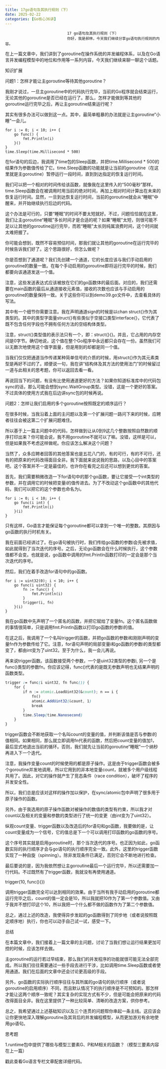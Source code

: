 ```yaml
---
title: 17go语句及其执行规则（下）
date: 2025-02-22
categories: [Go核心36讲]
---
```

```text
                            17 go语句及其执行规则（下）
                            你好，我是郝林，今天我们继续分享go语句执行规则的内容。
```

在上一篇文章中，我们讲到了goroutine在操作系统的并发编程体系，以及在Go语言并发编程模型中的地位和作用等一系列内容，今天我们继续来聊一聊这个话题。

知识扩展

问题1：怎样才能让主goroutine等待其他goroutine？

我刚才说过，一旦主goroutine中的代码执行完毕，当前的Go程序就会结束运行，无论其他的goroutine是否已经在运行了。那么，怎样才能做到等其他的goroutine运行完毕之后，再让主goroutine结束运行呢？

其实有很多办法可以做到这一点。其中，最简单粗暴的办法就是让主goroutine“小睡”一会儿。

```text
for i := 0; i < 10; i++ {
	go func() {
		fmt.Println(i)
	}()
}
time.Sleep(time.Millisecond * 500)
```


在for语句的后边，我调用了time包的Sleep函数，并把time.Millisecond * 500的结果作为参数值传给了它。time.Sleep函数的功能就是让当前的goroutine（在这里就是主goroutine）暂停运行一段时间，直到到达指定的恢复运行时间。

我们可以把一个相对的时间传给该函数，就像我在这里传入的“500毫秒”那样。time.Sleep函数会在被调用时用当前的绝对时间，再加上相对时间计算出在未来的恢复运行时间。显然，一旦到达恢复运行时间，当前的goroutine就会从“睡眠”中醒来，并开始继续执行后边的代码。

这个办法是可行的，只要“睡眠”的时间不要太短就好。不过，问题恰恰就在这里，我们让主goroutine“睡眠”多长时间才是合适的呢？如果“睡眠”太短，则很可能不足以让其他的goroutine运行完毕，而若“睡眠”太长则纯属浪费时间，这个时间就太难把握了。

你可能会想到，既然不容易预估时间，那我们就让其他的goroutine在运行完毕的时候告诉我们好了。这个思路很好，但怎么做呢？

你是否想到了通道呢？我们先创建一个通道，它的长度应该与我们手动启用的goroutine的数量一致。在每个手动启用的goroutine即将运行完毕的时候，我们都要向该通道发送一个值。

注意，这些发送表达式应该被放在它们的go函数体的最后面。对应的，我们还需要在main函数的最后从通道接收元素值，接收的次数也应该与手动启用的goroutine的数量保持一致。关于这些你可以到demo39.go文件中，去查看具体的写法。

其中有一个细节你需要注意。我在声明通道sign的时候是以chan struct{}作为其类型的。其中的类型字面量struct{}有些类似于空接口类型interface{}，它代表了既不包含任何字段也不拥有任何方法的空结构体类型。

注意，struct{}类型值的表示法只有一个，即：struct{}{}。并且，它占用的内存空间是0字节。确切地说，这个值在整个Go程序中永远都只会存在一份。虽然我们可以无数次地使用这个值字面量，但是用到的却都是同一个值。

当我们仅仅把通道当作传递某种简单信号的介质的时候，用struct{}作为其元素类型是再好不过的了。顺便说一句，我在讲“结构体及其方法的使用法门”的时候留过一道与此相关的思考题，你可以返回去看一看。

再说回当下的问题，有没有比使用通道更好的方法？如果你知道标准库中的代码包sync的话，那么可能会想到sync.WaitGroup类型。没错，这是一个更好的答案。不过具体的使用方式我在后边讲sync包的时候再说。

问题2：怎样让我们启用的多个goroutine按照既定的顺序运行？

在很多时候，当我沿着上面的主问题以及第一个扩展问题一路问下来的时候，应聘者往往会被这第二个扩展问题难住。

所以基于上一篇主问题中的代码，怎样做到让从0到9这几个整数按照自然数的顺序打印出来？你可能会说，我不用goroutine不就可以了嘛。没错，这样是可以，但是如果我不考虑这样做呢。你应该怎么解决这个问题？

当然了，众多应聘者回答的其他答案也是五花八门的，有的可行，有的不可行，还有的把原来的代码改得面目全非。我下面就来说说我的思路，以及心目中的答案吧。这个答案并不一定是最佳的，也许你在看完之后还可以想到更优的答案。

首先，我们需要稍微改造一下for语句中的那个go函数，要让它接受一个int类型的参数，并在调用它的时候把变量i的值传进去。为了不改动这个go函数中的其他代码，我们可以把它的这个参数也命名为i。

```text
for i := 0; i < 10; i++ {
	go func(i int) {
		fmt.Println(i)
	}(i)
}
```


只有这样，Go语言才能保证每个goroutine都可以拿到一个唯一的整数。其原因与go函数的执行时机有关。

我在前面已经讲过了。在go语句被执行时，我们传给go函数的参数i会先被求值，如此就得到了当次迭代的序号。之后，无论go函数会在什么时候执行，这个参数值都不会变。也就是说，go函数中调用的fmt.Println函数打印的一定会是那个当次迭代的序号。

然后，我们在着手改造for语句中的go函数。

```text
for i := uint32(0); i < 10; i++ {
	go func(i uint32) {
		fn := func() {
			fmt.Println(i)
		}
		trigger(i, fn)
	}(i)
}
```


我在go函数中先声明了一个匿名的函数，并把它赋给了变量fn。这个匿名函数做的事情很简单，只是调用fmt.Println函数以打印go函数的参数i的值。

在这之后，我调用了一个名叫trigger的函数，并把go函数的参数i和刚刚声明的变量fn作为参数传给了它。注意，for语句声明的局部变量i和go函数的参数i的类型都变了，都由int变为了uint32。至于为什么，我一会儿再说。

再来说trigger函数。该函数接受两个参数，一个是uint32类型的参数i, 另一个是func()类型的参数fn。你应该记得，func()代表的是既无参数声明也无结果声明的函数类型。

```css
trigger := func(i uint32, fn func()) {
	for {
		if n := atomic.LoadUint32(&count); n == i {
			fn()
			atomic.AddUint32(&count, 1)
			break
		}
		time.Sleep(time.Nanosecond)
	}
}
```


trigger函数会不断地获取一个名叫count的变量的值，并判断该值是否与参数i的值相同。如果相同，那么就立即调用fn代表的函数，然后把count变量的值加1，最后显式地退出当前的循环。否则，我们就先让当前的goroutine“睡眠”一个纳秒再进入下一个迭代。

注意，我操作变量count的时候使用的都是原子操作。这是由于trigger函数会被多个goroutine并发地调用，所以它用到的非本地变量count，就被多个用户级线程共用了。因此，对它的操作就产生了竞态条件（race condition），破坏了程序的并发安全性。

所以，我们总是应该对这样的操作加以保护，在sync/atomic包中声明了很多用于原子操作的函数。

另外，由于我选用的原子操作函数对被操作的数值的类型有约束，所以我才对count以及相关的变量和参数的类型进行了统一的变更（由int变为了uint32）。

纵观count变量、trigger函数以及改造后的for语句和go函数，我要做的是，让count变量成为一个信号，它的值总是下一个可以调用打印函数的go函数的序号。

这个序号其实就是启用goroutine时，那个当次迭代的序号。也正因为如此，go函数实际的执行顺序才会与go语句的执行顺序完全一致。此外，这里的trigger函数实现了一种自旋（spinning）。除非发现条件已满足，否则它会不断地进行检查。

最后要说的是，因为我依然想让主goroutine最后一个运行完毕，所以还需要加一行代码。不过既然有了trigger函数，我就没有再使用通道。

trigger(10, func(){})


调用trigger函数完全可以达到相同的效果。由于当所有我手动启用的goroutine都运行完毕之后，count的值一定会是10，所以我就把10作为了第一个参数值。又由于我并不想打印这个10，所以我把一个什么都不做的函数作为了第二个参数值。

总之，通过上述的改造，我使得异步发起的go函数得到了同步地（或者说按照既定顺序地）执行，你也可以动手自己试一试，感受一下。

总结

在本篇文章中，我们接着上一篇文章的主问题，讨论了当我们想让运行结果更加可控的时候，应该怎样去做。

主goroutine的运行若过早结束，那么我们的并发程序的功能就很可能无法全部完成。所以我们往往需要通过一些手段去进行干涉，比如调用time.Sleep函数或者使用通道。我们在后面的文章中还会讨论更高级的手段。

另外，go函数的实际执行顺序往往与其所属的go语句的执行顺序（或者说goroutine的启用顺序）不同，而且默认情况下的执行顺序是不可预知的。那怎样才能让这两个顺序一致呢？其实复杂的实现方式有不少，但是可能会把原来的代码改得面目全非。我在这里提供了一种比较简单、清晰的改造方案，供你参考。

总之，我希望通过上述基础知识以及三个连贯的问题帮你串起一条主线。这应该会让你更快地深入理解goroutine及其背后的并发编程模型，从而更加游刃有余地使用go语句。

思考题

1.runtime包中提供了哪些与模型三要素G、P和M相关的函数？（模型三要素内容在上一篇）

戳此查看Go语言专栏文章配套详细代码。

                        
                        
                            